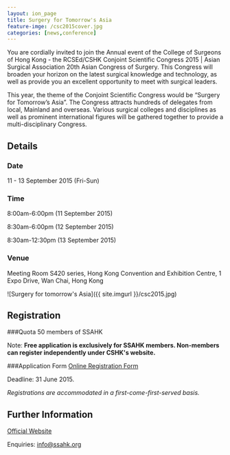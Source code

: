 ```yaml
---
layout: ion_page
title: Surgery for Tomorrow's Asia
feature-imge: /csc2015cover.jpg
categories: [news,conference]
---
```

You are cordially invited to join the Annual event of the College of Surgeons of Hong Kong - the RCSEd/CSHK Conjoint Scientific Congress 2015 | Asian Surgical Association 20th Asian Congress of Surgery. This Congress will broaden your horizon on the latest surgical knowledge and technology, as well as provide you an excellent opportunity to meet with surgical leaders.

This year, the theme of the Conjoint Scientific Congress would be “Surgery for Tomorrow’s Asia”. The Congress attracts hundreds of delegates from local, Mainland and overseas. Various surgical colleges and disciplines as well as prominent international figures will be gathered together to provide a multi-disciplinary Congress. 

## Details

### Date
11 - 13 September 2015 (Fri-Sun)

### Time
8:00am-6:00pm (11 September 2015)

8:30am-6:00pm (12 September 2015)

8:30am-12:30pm (13 September 2015)

### Venue
Meeting Room S420 series, Hong Kong Convention and Exhibition Centre, 1 Expo Drive, Wan Chai, Hong Kong

![Surgery for tomorrow's Asia]({{ site.imgurl }}/csc2015.jpg)

## Registration
###Quota
50 members of SSAHK

Note: **Free application is exclusively for SSAHK members. Non-members can register independently under CSHK's website.**

###Application Form
[Online Registration Form](https://docs.google.com/forms/d/1IwIE0kyg_SvxkVluxQla61dcwse46BTs5NdUJB7X8BM/viewform)

Deadline: 31 June 2015.

_Registrations are accommodated in a first-come-first-served basis._

## Further Information

[Official Website](http://www.cshk.org/csc2015/)

Enquiries: [info@ssahk.org](mailto:info@ssahk.org)